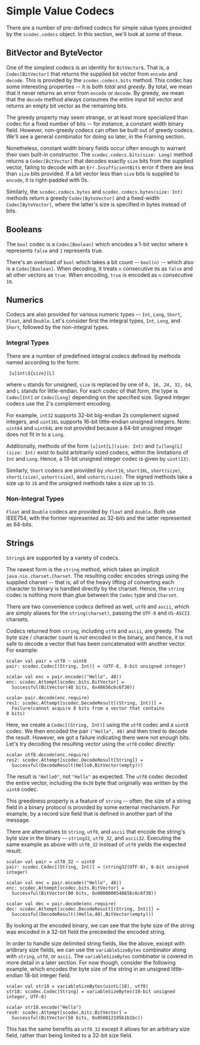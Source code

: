 Simple Value Codecs
===================

There are a number of pre-defined codecs for simple value types provided by the `scodec.codecs` object. In this section, we'll look at some of these.

## BitVector and ByteVector

One of the simplest codecs is an identity for `BitVector`s. That is, a `Codec[BitVector]` that returns the supplied bit vector from `encode` and `decode`. This is provided by the `scodec.codecs.bits` method. This codec has some interesting properties -- it is both _total_ and _greedy_. By total, we mean that it never returns an error from `encode` or `decode`. By greedy, we mean that the `decode` method always consumes the entire input bit vector and returns an empty bit vector as the remaining bits.

The greedy property may seem strange, or at least more specialized than codec for a fixed number of bits -- for instance, a constant width binary field. However, non-greedy codecs can often be built out of greedy codecs. We'll see a general combinator for doing so later, in the Framing section.

Nonetheless, constant width binary fields occur often enough to warrant their own built-in constructor. The `scodec.codecs.bits(size: Long)` method returns a `Codec[BitVector]` that decodes exactly `size` bits from the supplied vector, failing to decode with an `Err.InsufficientBits` error if there are less than `size` bits provided. If a bit vector less than `size` bits is supplied to `encode`, it is right-padded with 0s.

Similarly, the `scodec.codecs.bytes` and `scodec.codecs.bytes(size: Int)` methods return a greedy `Codec[ByteVector]` and a fixed-width `Codec[ByteVector]`, where the latter's size is specified in bytes instead of bits.

## Booleans

The `bool` codec is a `Codec[Boolean]` which encodes a 1-bit vector where `0` represents `false` and `1` represents true.

There's an overload of `bool` which takes a bit count -- `bool(n)` -- which also is a `Codec[Boolean]`. When decoding, it treats `n` consecutive
`0`s as `false` and all other vectors as `true`. When encoding, `true` is encoded as `n` consecutive `1`s.

## Numerics

Codecs are also provided for various numeric types -- `Int`, `Long`, `Short`, `Float`, and `Double`. Let's consider first the integral types, `Int`, `Long`, and `Short`, followed by the non-integral types.

### Integral Types

There are a number of predefined integral codecs defined by methods named according to the form:

```
 [u]int\${size}[L]
```

where `u` stands for unsigned, `size` is replaced by one of `8, 16, 24, 32, 64`, and `L` stands for little-endian.
For each codec of that form, the type is `Codec[Int]` or `Codec[Long]` depending on the specified size. Signed
integer codecs use the 2's complement encoding.

For example, `int32` supports 32-bit big-endian 2s complement signed integers, and `uint16L` supports 16-bit little-endian unsigned integers.
Note: `uint64` and `uint64L` are not provided because a 64-bit unsigned integer does not fit in to a `Long`.

Additionally, methods of the form `[u]int[L](size: Int)` and `[u]long[L](size: Int)` exist to build arbitrarily
sized codecs, within the limitations of `Int` and `Long`. Hence, a 13-bit unsigned integer codec is given by `uint(13)`.

Similarly, `Short` codecs are provided by `short16`, `short16L`, `short(size)`, `shortL(size)`, `ushort(size)`, and `ushortL(size)`. The signed methods take a size up to `16` and the unsigned methods take a size up to `15`.

### Non-Integral Types

`Float` and `Double` codecs are provided by `float` and `double`. Both use IEEE754, with the former represented as 32-bits and the latter represented as 64-bits.

## Strings

`String`s are supported by a variety of codecs.

The rawest form is the `string` method, which takes an implicit `java.nio.charset.Charset`. The resulting codec encodes strings using the supplied charset -- that is, all of the heavy lifting of converting each character to binary is handled directly by the charset. Hence, the `string` codec is nothing more than glue between the `Codec` type and `Charset`.

There are two convenience codecs defined as well, `utf8` and `ascii`, which are simply aliases for the `string(charset)`, passing the `UTF-8` and `US-ASCII` charsets.

Codecs returned from `string`, including `utf8` and `ascii`, are greedy. The byte size / character count is
*not* encoded in the binary, and hence, it is not safe to decode a vector that has been concatenated with another vector. For example:

```
scala> val pair = utf8 ~ uint8
pair: scodec.Codec[(String, Int)] = (UTF-8, 8-bit unsigned integer)

scala> val enc = pair.encode(("Hello", 48))
enc: scodec.Attempt[scodec.bits.BitVector] =
  Successful(BitVector(48 bits, 0x48656c6c6f30))

scala> pair.decode(enc.require)
res1: scodec.Attempt[scodec.DecodeResult[(String, Int)]] =
  Failure(cannot acquire 8 bits from a vector that contains
0 bits)
```

Here, we create a `Codec[(String, Int)]` using the `utf8` codec and a `uint8` codec. We then encoded the pair `("Hello", 48)` and then tried to decode the result. However, we got a failure indicating there were not enough bits. Let's try decoding the resulting vector using the `utf8` codec directly:

```
scala> utf8.decode(enc.require)
res2: scodec.Attempt[scodec.DecodeResult[String]] =
  Successful(DecodeResult(Hello0,BitVector(empty)))
```

The result is `"Hello0"`, not `"Hello"` as expected. The `utf8` codec decoded the entire vector, including the `0x30` byte that originally was written by the `uint8` codec.

This greediness property is a feature of `string` -- often, the size of a string field in a binary protocol is provided by some external mechanism. For example, by a record size field that is defined in another part of the message.

There are alternatives to `string`, `utf8`, and `ascii` that encode the string's byte size in the binary -- `string32`, `utf8_32`, and `ascii32`. Executing the same example as above with `utf8_32` instead of `utf8` yields the expected result:

```
scala> val pair = utf8_32 ~ uint8
pair: scodec.Codec[(String, Int)] = (string32(UTF-8), 8-bit unsigned integer)

scala> val enc = pair.encode(("Hello", 48))
enc: scodec.Attempt[scodec.bits.BitVector] =
  Successful(BitVector(80 bits, 0x0000000548656c6c6f30))

scala> val dec = pair.decode(enc.require)
dec: scodec.Attempt[scodec.DecodeResult[(String, Int)]] =
  Successful(DecodeResult((Hello,48),BitVector(empty)))
```

By looking at the encoded binary, we can see that the byte size of the string was encoded in a 32-bit field the preceeded the encoded string.

In order to handle size delimited string fields, like the above, except with artibrary size fields, we can use the `variableSizeBytes` combinator along with `string`, `utf8`, or `ascii`. The `variableSizeBytes` combinator is covered in more detail in a later section. For now though, consider the following example, which encodes the byte size of the string in an unsigned little-endian 18-bit integer field.

```
scala> val str18 = variableSizeBytes(uintL(18), utf8)
str18: scodec.Codec[String] = variableSizeBytes(18-bit unsigned integer, UTF-8)

scala> str18.encode("Hello")
res0: scodec.Attempt[scodec.bits.BitVector] =
  Successful(BitVector(58 bits, 0x050012195b1b1bc))
```

This has the same benefits as `utf8_32` except it allows for an arbitrary size field, rather than being limited to a 32-bit size field.
